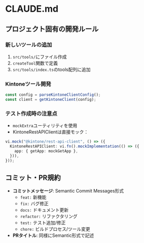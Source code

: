 # CLAUDE.md

## プロジェクト固有の開発ルール

### 新しいツールの追加
1. `src/tools/`にファイル作成
2. `createTool`関数で定義
3. `src/tools/index.ts`のtools配列に追加

### Kintoneツール開発
```typescript
const config = parseKintoneClientConfig();
const client = getKintoneClient(config);
```

### テスト作成時の注意点
- `mockExtra`ユーティリティを使用
- KintoneRestAPIClientは直接モック：
```typescript
vi.mock("@kintone/rest-api-client", () => ({
  KintoneRestAPIClient: vi.fn().mockImplementation(() => ({
    app: { getApp: mockGetApp },
  })),
}));
```

## コミット・PR規約
- **コミットメッセージ**: Semantic Commit Messages形式
  - `feat:` 新機能
  - `fix:` バグ修正
  - `docs:` ドキュメント更新
  - `refactor:` リファクタリング
  - `test:` テスト追加/修正
  - `chore:` ビルドプロセス/ツール変更
- **PRタイトル**: 同様にSemantic形式で記述
